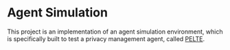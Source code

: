 # Agent Simulation
This project is an implementation of an agent simulation environment, which is specifically built to test a privacy management agent, called [PELTE](http://ifaamas.org/Proceedings/aamas2018/pdfs/p1989.pdf).
